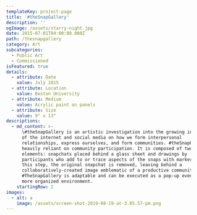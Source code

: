 ```yaml
---
templateKey: project-page
title: '#theSnapGallery'
description: ''
ogImage: /assets/starry-night.jpg
date: 2015-07-01T04:00:00.000Z
path: /thesnapgallery
category: Art
subcategories:
  - Public Art
  - Commissioned
isFeatured: true
details:
  - attribute: Date
    value: July 2015
  - attribute: Location
    value: Boston University
  - attribute: Medium
    value: Acrylic paint on panels
  - attribute: Size
    value: 9" x 13"
descriptions:
  - md_content: >-
      \#theSnapGallery is an artistic investigation into the growing influence
      of the internet and social media on how we form interpersonal
      relationships, express ourselves, and form communities. #theSnapGallery is
      heavily reliant on community participation. It is composed of two
      elements: snapchats placed behind a glass sheet and drawings by
      participants who add to or trace aspects of the snaps with markers. After
      this step, the original snapchat is removed, leaving behind a
      collaboratively-created image emblematic of a productive community.
      #TheSnapGallery is adaptable and can be executed as a pop-up event or in a
      more organized environment.
    startingRow: 2
images:
  - alt: a
    image: /assets/screen-shot-2019-08-19-at-3.05.57-pm.png
---
```


